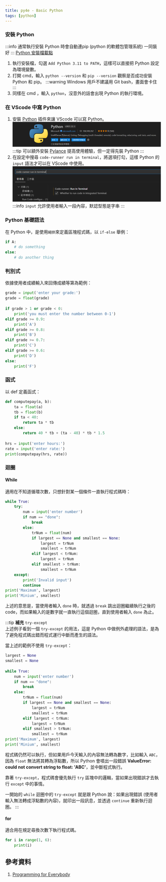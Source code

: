 ```yaml
---
title: py4e - Basic Python
tags: [python]
---
```

### 安裝 Python
:::info
通常執行安裝 Python 時會自動連pip (python 的軟體包管理系統) 一同裝好
:::
[Python 安裝檔載點](https://www.python.org/downloads/)
1. 執行安裝檔，勾選 `Add Python 3.11 to PATH`，這樣可以直接把 Python 設定為環境變數。
2. 打開 cmd，輸入 `python --version` 和 `pip --version` 觀察是否成功安裝 Python 和 pip。
:::warning
Windows 用戶不建議用 Git bash，畫面會卡住
:::
3. 同樣在 cmd ，輸入 `python`，沒意外的話會出現 Python 的執行環境。

### 在 VScode 中寫 Python
1. 安裝 [Python](https://marketplace.visualstudio.com/items?itemName=ms-python.python) 插件來讓 VScode 可以寫 Python。
![](./python.png)
:::tip
可以額外安裝 [Pylance](https://marketplace.visualstudio.com/items?itemName=ms-python.vscode-pylance) 提高使用體驗，但一定得先裝 Python
:::
2. 在設定中搜尋 `code-runner run in terminal`，將選項打勾，這樣 Python 的 `input` 語法才可以在 VScode 中使用。
![](./terminal.png)
:::info
`input` 允許使用者輸入一段內容，默認型態是字串
:::

### Python 基礎語法
在 Python 中，是使用`縮排`來定義區塊程式碼，以 `if-else` 舉例：
```py
if A:
    # do something
else:
    # do another thing
```

### 判別式
依據使用者成績輸入來回傳成績等第為範例：
```py
grade = input('enter your grade:')
grade = float(grade)

if grade > 1 or grade < 0:
    print('you must enter the number between 0-1')
elif grade >= 0.9:
    print('A')
elif grade >= 0.8:
    print('B')
elif grade >= 0.7:
    print('C')
elif grade >= 0.6:
    print('D')
else:
    print('F')
```

### 函式
以 def 定義函式：
```py
def computepay(a, b):
    ta = float(a)
    tb = float(b)
    if ta < 40:
        return ta * tb
    else:
        return 40 * tb + (ta - 40) * tb * 1.5
    
hrs = input('enter hours:')
rate = input('enter rate:')
print(computepay(hrs, rate))
```

### 迴圈
#### While
適用在不知道循環次數，只想針對某一個條件一直執行程式碼時：
```py
while True:
    try:
        num = input('enter number')
        if num == "done":
            break
        else:
            trNum = float(num)
            if largest == None and smallest == None:
                largest = trNum
                smallest = trNum
            elif largest < trNum:
                largest = trNum
            elif smallest > trNum:
                smallest = trNum
    except:
        print('Invalid input')
        continue
print('Maximum', largest)
print('Minium', smallest)
```
上述的意思是，當使用者輸入 `done` 時，就透過 `break` 跳出迴圈繼續執行之後的 code，而如果輸入的是數字就一直執行這個迴圈，直到使用者輸入 `done` 為止。

:::tip
**補充** `try-except`  
上述例子看到一個 `try-except` 的用法，這是 Python 中做例外處理的語法，是為了避免程式碼出錯而程式運行中斷而產生的語法。  

當上述的範例不使用 `try-except`：
```py title='wrong answer'
largest = None
smallest = None

while True:
    num = input('enter number')
    if num == "done":
        break
    else:
        trNum = float(num)
        if largest == None and smallest == None:
            largest = trNum
            smallest = trNum
        elif largest < trNum:
            largest = trNum
        elif smallest > trNum:
            smallest = trNum
print('Maximum', largest)
print('Minium', smallest)
```
程式碼仍然可以執行，但如果用戶今天輸入的內容無法轉為數字，比如輸入 `ABC`，因為 `float` 無法將其轉為浮點數，所以 Python 會噴出一段錯誤 **ValueError: could not convert string to float: 'ABC'**，並中斷程式執行。  

靠著 `try-except`，程式碼會優先執行 `try` 區塊中的邏輯，當如果出現錯誤才去執行 `except` 中的事情。

一開始的 `while` 迴圈中的 `try-except` 就是跟 Python 說：如果出現錯誤 (使用者輸入無法轉成浮點數的內容)，就印出一段訊息，並透過 `continue` 重新執行迴圈。
:::

#### for
適合用在規定尋換次數下執行程式碼。
```py
for i in range(1, 6):
    print(i)
```

## 參考資料
1. [Programming for Everybody](https://www.coursera.org/specializations/python)